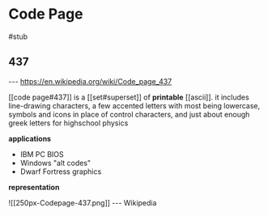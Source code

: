 # Code Page

#stub

## 437

--- <https://en.wikipedia.org/wiki/Code_page_437>

[[code page#437]] is a [[set#superset]] of **printable** [[ascii]]. it includes line-drawing characters, a few accented letters with most being lowercase, symbols and icons in place of control characters, and just about enough greek letters for highschool physics

**applications**

- IBM PC BIOS
- Windows "alt codes"
- Dwarf Fortress graphics

**representation**

![[250px-Codepage-437.png]] --- Wikipedia
